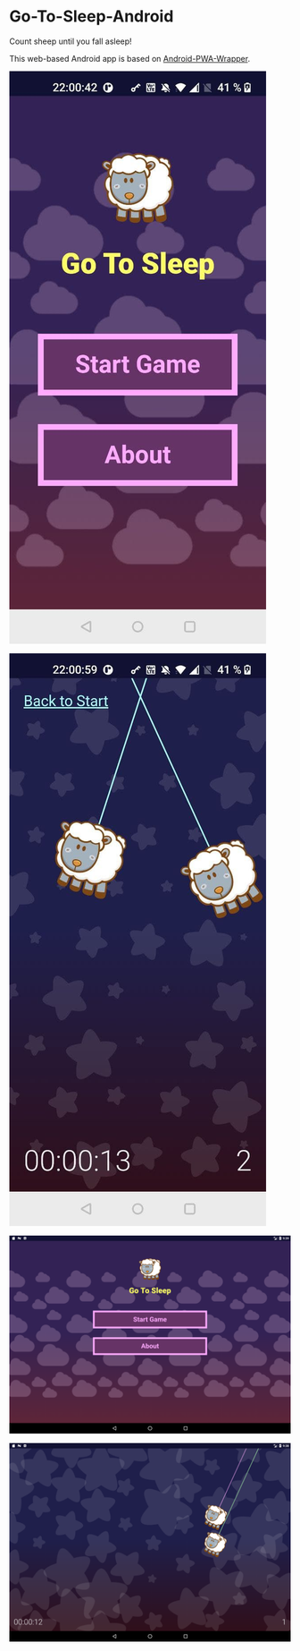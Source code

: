 # Go-To-Sleep-Android

Count sheep until you fall asleep!

This web-based Android app is based on [Android-PWA-Wrapper](https://github.com/xtools-at/Android-PWA-Wrapper).

![phone 1](./fastlane/metadata/android/en-US/images/phoneScreenshots/1.png)

![phone 2](./fastlane/metadata/android/en-US/images/phoneScreenshots/2.png)

![tablet 1](./fastlane/metadata/android/en-US/images/sevenInchScreenshots/1.png)

![tablet 2](./fastlane/metadata/android/en-US/images/sevenInchScreenshots/2.png)